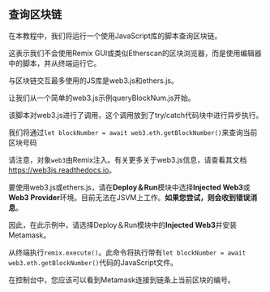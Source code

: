 ## 查询区块链
在本教程中，我们将运行一个使用JavaScript库的脚本查询区块链。 

这表示我们不会使用Remix GUI或类似Etherscan的区块浏览器，而是使用编辑器中的脚本，并从终端运行它。

与区块链交互最多使用的JS库是web3.js和ethers.js。

让我们从一个简单的web3.js示例queryBlockNum.js开始。

该脚本对web3.js进行了调用，这个调用放到了try/catch代码块中进行异步执行。

我们将通过`let blockNumber = await web3.eth.getBlockNumber()`来查询当前区块号码

请注意，对象`web3`由Remix注入。有关更多关于web3.js信息，请查看其文档<a href="https://web3js.readthedocs.io/" target="_blank">https://web3js.readthedocs.io</a>。

要使用web3.js或ethers.js，请在**Deploy＆Run**模块中选择**Injected Web3**或**Web3 Provider**环境。目前无法在JSVM上工作。**如果您尝试，则会收到错误消息**。

因此，在此示例中，请选择Deploy＆Run模块中的**Injected Web3**并安装Metamask。

从终端执行`remix.execute()`。此命令将执行带有`let blockNumber = await web3.eth.getBlockNumber()`代码的JavaScript文件。

在控制台中，您应该可以看到Metamask连接到链条上当前区块的编号。
